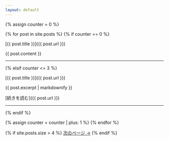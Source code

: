 ```yaml
---
layout: default
---
```


{% assign counter = 0 %}

{% for post in site.posts %}
  {% if counter == 0 %}
  <!-- 最新記事（全文表示） -->
   [{{ post.title }}]({{ post.url }})

  {{ post.content }}

  ---
 
  
  {% elsif counter <= 3 %}
  <!-- 2〜4番目（抜粋＋続きを読む） -->
   [{{ post.title }}]({{ post.url }})

  {{ post.excerpt | markdownify }}

  [続きを読む]({{ post.url }})



  ---
 
  
  {% endif %}

  {% assign counter = counter | plus: 1 %}
{% endfor %}

{% if site.posts.size > 4 %}
[次のページ →](/page2.md)
{% endif %}
